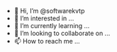 - 👋 Hi, I’m @softwarekvtp
- 👀 I’m interested in ...
- 🌱 I’m currently learning ...
- 💞️ I’m looking to collaborate on ...
- 📫 How to reach me ...

<!---
softwarekvtp/softwarekvtp is a ✨ special ✨ repository because its `README.md` (this file) appears on your GitHub profile.
You can click the Preview link to take a look at your changes.
--->
